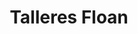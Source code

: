 ---
title: "Talleres Floan"
url: /medina-del-campo/talleres-floan/
shop: reparación de automóviles
---